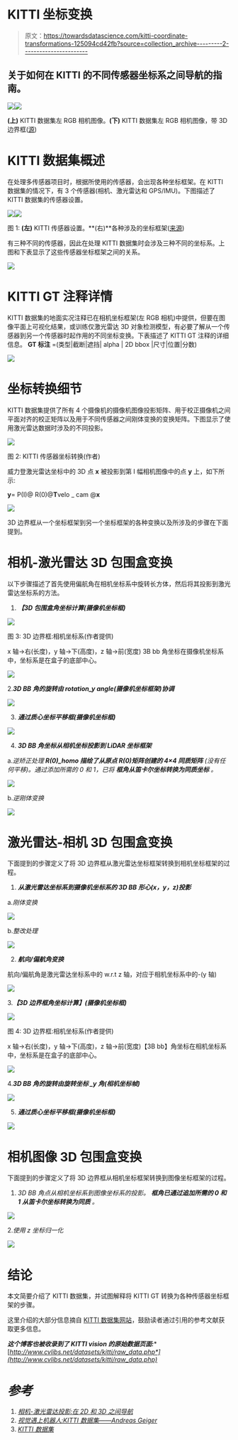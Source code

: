 # KITTI 坐标变换

> 原文：<https://towardsdatascience.com/kitti-coordinate-transformations-125094cd42fb?source=collection_archive---------2----------------------->

## 关于如何在 KITTI 的不同传感器坐标系之间导航的指南。

![](img/3d6069047a1adefe640abd528d1a3017.png)![](img/7d85b1ab35c6e46310e940b0712ecc73.png)

**(上)** KITTI 数据集左 RGB 相机图像。**(下)** KITTI 数据集左 RGB 相机图像，带 3D 边界框([源](http://www.cvlibs.net/datasets/kitti/eval_object.php?obj_benchmark=3d))

# **KITTI 数据集概述**

在处理多传感器项目时，根据所使用的传感器，会出现各种坐标框架。在 KITTI 数据集的情况下，有 3 个传感器(相机、激光雷达和 GPS/IMU)。下图描述了 KITTI 数据集的传感器设置。

![](img/97efba56b4e844c5bcc5213baac2ad38.png)![](img/4eb8810a77a6d167d9dd01bdcaba3b41.png)

图 1: **(左)** KITTI 传感器设置。**(右)**各种涉及的坐标框架([来源](http://www.cvlibs.net/publications/Geiger2013IJRR.pdf))

有三种不同的传感器，因此在处理 KITTI 数据集时会涉及三种不同的坐标系。上图和下表显示了这些传感器坐标框架之间的关系。

![](img/8bfc28964c31141759e079a8cb8affcf.png)

# **KITTI GT 注释详情**

KITTI 数据集的地面实况注释已在相机坐标框架(左 RGB 相机)中提供，但要在图像平面上可视化结果，或训练仅激光雷达 3D 对象检测模型，有必要了解从一个传感器到另一个传感器时起作用的不同坐标变换。下表描述了 KITTI GT 注释的详细信息。
**GT 标注** =(类型|截断|遮挡| alpha | 2D bbox |尺寸|位置|分数)

![](img/76b495ec273c6a724b610ae298afa791.png)

# **坐标转换细节**

KITTI 数据集提供了所有 4 个摄像机的摄像机图像投影矩阵、用于校正摄像机之间平面对齐的校正矩阵以及用于不同传感器之间刚体变换的变换矩阵。下图显示了使用激光雷达数据时涉及的不同投影。

![](img/1f1e4c96acad4527d8d577f5501509f9.png)

图 2: KITTI 传感器坐标转换(作者)

威力登激光雷达坐标中的 3D 点 **x** 被投影到第 I 幅相机图像中的点 **y** 上，如下所示:

**y**= P(I)@ R(0)@**T**velo _ cam @**x**

![](img/cce43ccde7d43f6bfbfe01905a9d1974.png)

3D 边界框从一个坐标框架到另一个坐标框架的各种变换以及所涉及的步骤在下面提到。

# 相机-激光雷达 3D 包围盒变换

以下步骤描述了首先使用偏航角在相机坐标系中旋转长方体，然后将其投影到激光雷达坐标系的方法。

1.  ***【3D 包围盒角坐标计算(摄像机坐标框)***

![](img/27e7d1c245f0e4785721790bafc1c4f1.png)

图 3: 3D 边界框:相机坐标系(作者提供)

x 轴->右(长度)，y 轴->下(高度)，z 轴->前(宽度)
3B bb 角坐标在摄像机坐标系中，坐标系是在盒子的底部中心。

![](img/457aac3fd818f813a9f6382a35af2c1e.png)

2.***3D BB 角的旋转由 rotation_y angle(摄像机坐标框架)协调***

![](img/5f5df2929056ed95bf6ab7d91e9a1d91.png)

3. ***通过质心坐标平移框(摄像机坐标框)***

![](img/403f654d7d0851f644c408344751b763.png)

4. ***3D BB 角坐标从相机坐标投影到 LiDAR 坐标框架***

a.*逆矫正处理* ***R(0)_homo 描绘了从原点 R(0)矩阵创建的 4×4 同质矩阵*** *(没有任何平移)。通过添加所需的 0 和 1，已将* ***框角从笛卡尔坐标转换为同质坐标*** *。*

![](img/52ebd978bf4e6d6069d67993dbd327ba.png)

b.*逆刚体变换*

![](img/8bd921b5e00643e059219d610e46ad2d.png)

# 激光雷达-相机 3D 包围盒变换

下面提到的步骤定义了将 3D 边界框从激光雷达坐标框架转换到相机坐标框架的过程。

1.  ***从激光雷达坐标系到摄像机坐标系的 3D BB 形心(x，y，z)投影***

a.*刚体变换*

![](img/d5483f96c776cf8a0ecce44860684e55.png)

b.*整改处理*

![](img/36789de598e07a84e6e858c4f59497e9.png)

2. ***航向/偏航角变换***

航向/偏航角是激光雷达坐标系中的 w.r.t z 轴，对应于相机坐标系中的-(y 轴)

![](img/82aabbf9d328859009246a68449a12c9.png)

3.***【3D 边界框角坐标计算】(摄像机坐标框)***

![](img/27e7d1c245f0e4785721790bafc1c4f1.png)

图 4: 3D 边界框:相机坐标系(作者提供)

x 轴->右(长度)，y 轴->下(高度)，z 轴->前(宽度)【3B bb】角坐标在相机坐标系中，坐标系是在盒子的底部中心。

![](img/d686fd0b0189213b0fe6934983a29425.png)

4.***3D BB 角的旋转由旋转坐标 _y 角(相机坐标帧)***

![](img/10f76d4ce0d07c9cd309f1256c0b60eb.png)

5. ***通过质心坐标平移框(摄像机坐标框)***

![](img/31693c1dfbd3db9f87acf88a2e89babe.png)

# 相机图像 3D 包围盒变换

下面提到的步骤定义了将 3D 边界框从相机坐标框架转换到图像坐标框架的过程。

1.  *3D BB 角点从相机坐标系到图像坐标系的投影。* ***框角已通过追加所需的 0 和 1 从笛卡尔坐标转换为同质*** *。*

![](img/fc0eaabe1f74eebde0268256c2093b91.png)

2.*使用 z 坐标归一化*

![](img/df99a7f749464fab016f185c09a74da0.png)

# **结论**

本文简要介绍了 KITTI 数据集，并试图解释将 KITTI GT 转换为各种传感器坐标框架的步骤。

这里介绍的大部分信息摘自 [KITTI 数据集网站](http://www.cvlibs.net/datasets/kitti/)，鼓励读者通过引用的参考文献获取更多信息。

***这个博客也被收录到了 KITTI vision 的原始数据页面:****[*http://www.cvlibs.net/datasets/kitti/raw_data.php*](http://www.cvlibs.net/datasets/kitti/raw_data.php)*

# *参考*

1.  *[相机-激光雷达投影:在 2D 和 3D 之间导航](https://medium.com/swlh/camera-lidar-projection-navigating-between-2d-and-3d-911c78167a94)*
2.  *[视觉遇上机器人:KITTI 数据集——Andreas Geiger](http://www.cvlibs.net/publications/Geiger2013IJRR.pdf)*
3.  *[KITTI 数据集](http://www.cvlibs.net/datasets/kitti/)*